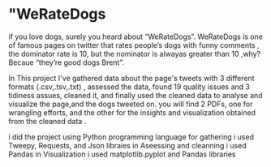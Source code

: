# "WeRateDogs 
if you love dogs, surely you heard about “WeRateDogs”. WeRateDogs is one of famous pages on
twitter that rates people’s dogs with funny comments , the dominator rate is 10, but the nominator is
alwayas greater than 10 ,why? Becaue “they’re good dogs Brent”.

In This project I've gathered data about the page's tweets with 3 different formats (.csv,.tsv,.txt) , assessed the data, found 19 quality issues and 3 tidiness assues, cleaned it, and finally  used the cleaned data to analyse and visualize the page,and the dogs tweeted on. you will find 2 PDFs, one for wrangling efforts, and the other for the insights and visualization obtained from the cleaned data . 

i did the project using Python programming language
for gathering i used Tweepy, Requests, and Json libraies
in Aseessing and cleanning i used Pandas
in Visualization i used matplotlib.pyplot and Pandas libraries




